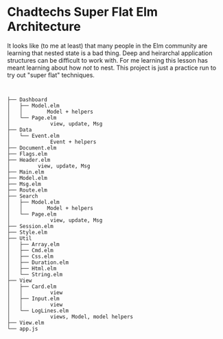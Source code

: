 # Chadtechs Super Flat Elm Architecture

It looks like (to me at least) that many people in the Elm community are learning that nested state is a bad thing. Deep and heirarchal application structures can be difficult to work with. For me learning this lesson has meant learning about how _not_ to nest. This project is just a practice run to try out "super flat" techniques.

```


├── Dashboard
│   ├── Model.elm
│   │        Model + helpers
│   └── Page.elm
│             view, update, Msg
├── Data
│   └── Event.elm
│             Event + helpers
├── Document.elm
├── Flags.elm
├── Header.elm
│         view, update, Msg
├── Main.elm
├── Model.elm
├── Msg.elm
├── Route.elm
├── Search
│   ├── Model.elm
│   │        Model + helpers
│   └── Page.elm
│             view, update, Msg
├── Session.elm
├── Style.elm
├── Util
│   ├── Array.elm
│   ├── Cmd.elm
│   ├── Css.elm
│   ├── Duration.elm
│   ├── Html.elm
│   └── String.elm
├── View
│   ├── Card.elm
│   │         view
│   ├── Input.elm
│   │         view
│   └── LogLines.elm
│             views, Model, model helpers
├── View.elm
└── app.js
```